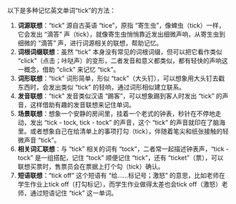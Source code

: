 以下是多种记忆英文单词“tick”的方法：
1. **词源联想**：“tick” 源自古英语 “tice”，原指 “寄生虫”，像蜱虫（tick）一样，它会发出 “滴答” 声（tick），就像寄生虫悄悄靠近发出细微声响，从寄生虫到细微的 “滴答” 声，进行词源相关的联想，帮助记忆。
2. **词根词缀联想**：虽然 “tick” 本身没有常见的词根词缀，但可以把它看作类似 “click”（点击；咔哒声）的变形，二者发音和意义都类似，都有轻快的声响这一概念，借助 “click” 来记忆 “tick”。
3. **词形联想**：“tick” 词形简单，形似 “tack”（大头钉），可以想象用大头钉去戳东西时，会发出类似 “tick” 的轻响，通过词形相似建立联系。
4. **发音联想**：“tick” 发音类似汉语 “踢客”，可以想象踢到客人时发出 “tick” 的声音，这样借助有趣的发音联想来记住单词。
5. **场景联想**：想象一个安静的房间里，挂着一个老式的钟表，秒针在不停地走动，发出 “tick - tock, tick - tock” 的声音，这个 “tick” 的声音就印在了脑海里。或者想象自己在给清单上的事项打勾（tick），伴随着笔尖和纸张接触的轻微声音 “tick”。
6. **相关词汇联想**：与 “tick” 相关的词有 “tock”，二者常一起描述钟表声，“tick - tock” 是一组搭配，记住 “tock” 顺便记住 “tick”，还有 “ticket”（票），可以联想买票时，售票员会在票据上打个勾（tick）确认。
7. **短语联想**：“tick off” 这个短语有 “给……标记号；激怒” 的意思，比如老师在学生作业上tick off（打勾标记），而学生作业做得太差也会tick off（激怒）老师，通过短语记住 “tick” 这一单词。 